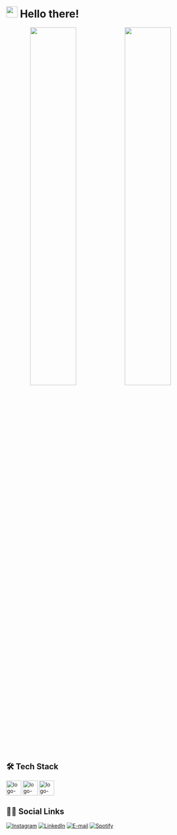 # <img width="30px" src="https://c.tenor.com/SNL9_xhZl9oAAAAi/waving-hand-joypixels.gif"/> Hello there!

<div id="githubStatus" align="center">
  <img heigth="180em" width="49.5%" src="https://github-readme-stats.vercel.app/api?username=mauricioyasser&show_icons=true&theme=dark"/>
  <img heigth="180em" width="49.5%" src="https://github-readme-stats.vercel.app/api/top-langs/?username=mauricioyasser&layout=compact&theme=dark"/>
</div>

## 🛠️ Tech Stack
<div id="techStack">
  <img heigth="30px" width="40px" align="center" alt="logo-html" src="https://cdn.jsdelivr.net/gh/devicons/devicon/icons/html5/html5-plain-wordmark.svg"/>
  <img heigth="30px" width="40px" align="center" alt="logo-css" src="https://cdn.jsdelivr.net/gh/devicons/devicon/icons/css3/css3-plain-wordmark.svg"/>
  <img heigth="30px" width="40px" align="center" alt="logo-javascript" src="https://cdn.jsdelivr.net/gh/devicons/devicon/icons/javascript/javascript-plain.svg"/>
</div>

## 👨🏻 Social Links
[![Instagram](https://img.shields.io/badge/Instagram-E4405F?style=for-the-badge&logo=instagram&logoColor=white)](https://www.instagram.com/mauricioyazzr/)
[![LinkedIn](https://img.shields.io/badge/LinkedIn-0077B5?style=for-the-badge&logo=linkedin&logoColor=white)](https://www.linkedin.com/in/mauricioyasser/)
[![E-mail](https://img.shields.io/badge/Microsoft_Outlook-0078D4?style=for-the-badge&logo=microsoft-outlook&logoColor=white)](mailto:mauricio.y@outlook.com)
[![Spotify](https://img.shields.io/badge/Spotify-1ED760?&style=for-the-badge&logo=spotify&logoColor=white)](https://open.spotify.com/user/12163745139?si=f5ca5ea922894edf)

<!--
**mauricioyasser/mauricioyasser** is a ✨ _special_ ✨ repository because its `README.md` (this file) appears on your GitHub profile.

Here are some ideas to get you started:

- 🔭 I’m currently working on ...
- 🌱 I’m currently learning ...
- 👯 I’m looking to collaborate on ...
- 🤔 I’m looking for help with ...
- 💬 Ask me about ...
- 📫 How to reach me: ...
- 😄 Pronouns: ...
- ⚡ Fun fact: ...
-->
